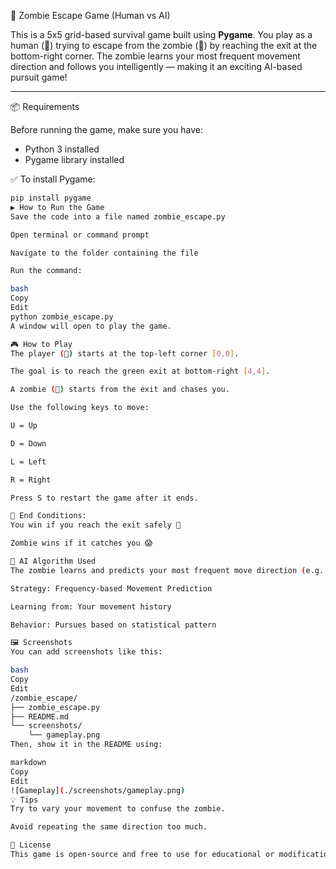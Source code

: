 🧟 Zombie Escape Game (Human vs AI)

This is a 5x5 grid-based survival game built using **Pygame**. You play as a human (🧑) trying to escape from the zombie (🧟) by reaching the exit at the bottom-right corner. The zombie learns your most frequent movement direction and follows you intelligently — making it an exciting AI-based pursuit game!

---

📦 Requirements

Before running the game, make sure you have:

- Python 3 installed
- Pygame library installed

✅ To install Pygame:
```bash
pip install pygame
▶️ How to Run the Game
Save the code into a file named zombie_escape.py

Open terminal or command prompt

Navigate to the folder containing the file

Run the command:

bash
Copy
Edit
python zombie_escape.py
A window will open to play the game.

🎮 How to Play
The player (🧑) starts at the top-left corner [0,0].

The goal is to reach the green exit at bottom-right [4,4].

A zombie (🧟) starts from the exit and chases you.

Use the following keys to move:

U = Up

D = Down

L = Left

R = Right

Press S to restart the game after it ends.

📢 End Conditions:
You win if you reach the exit safely 🏁

Zombie wins if it catches you 😱

🧠 AI Algorithm Used
The zombie learns and predicts your most frequent move direction (e.g., if you go right often, it follows that direction). This makes the AI dynamic and harder to escape.

Strategy: Frequency-based Movement Prediction

Learning from: Your movement history

Behavior: Pursues based on statistical pattern

🖼️ Screenshots
You can add screenshots like this:

bash
Copy
Edit
/zombie_escape/
├── zombie_escape.py
├── README.md
└── screenshots/
    └── gameplay.png
Then, show it in the README using:

markdown
Copy
Edit
![Gameplay](./screenshots/gameplay.png)
💡 Tips
Try to vary your movement to confuse the zombie.

Avoid repeating the same direction too much.

📜 License
This game is open-source and free to use for educational or modification purposes.
